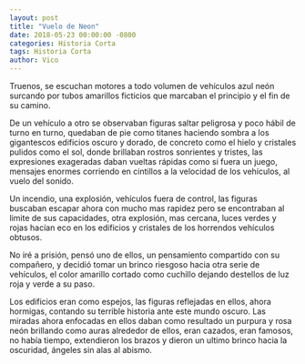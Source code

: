 ```yaml
---
layout: post
title: "Vuelo de Neon"
date: 2018-05-23 00:00:00 -0800
categories: Historia Corta
tags: Historia Corta
author: Vico
---
```


Truenos, se escuchan motores a todo volumen de vehículos azul neón
surcando por tubos amarillos ficticios que marcaban el principio y el
fin de su camino.

De un vehículo a otro se observaban figuras saltar peligrosa y poco
hábil de turno en turno, quedaban de pie como titanes haciendo sombra a
los gigantescos edificios oscuro y dorado, de concreto como el hielo y
cristales pulidos como el sol, donde brillaban rostros sonrientes y
tristes, las expresiones exageradas daban vueltas rápidas como si fuera
un juego, mensajes enormes corriendo en cintillos a la velocidad de los
vehículos, al vuelo del sonido.

Un incendio, una explosión, vehículos fuera de control, las figuras
buscaban escapar ahora con mucho mas rapidez pero se encontraban al
limite de sus capacidades, otra explosión, mas cercana, luces verdes y
rojas hacían eco en los edificios y cristales de los horrendos vehículos
obtusos.

No iré a prisión, pensó uno de ellos, un pensamiento compartido con su
compañero, y decidió tomar un brinco riesgoso hacia otra serie de
vehículos, el color amarillo cortado como cuchillo dejando destellos de
luz roja y verde a su paso.

Los edificios eran como espejos, las figuras reflejadas en ellos, ahora
hormigas, contando su terrible historia ante este mundo oscuro. Las
miradas ahora enfocadas en ellos daban como resultado un purpura y rosa
neón brillando como auras alrededor de ellos, eran cazados, eran
famosos, no había tiempo, extendieron los brazos y dieron un ultimo
brinco hacia la oscuridad, ángeles sin alas al abismo.
